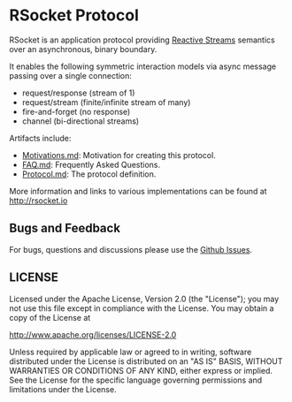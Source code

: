 # RSocket Protocol

RSocket is an application protocol providing [Reactive Streams](http://www.reactive-streams.org) semantics over an asynchronous, binary boundary.

It enables the following symmetric interaction models via async message passing over a single connection:

- request/response (stream of 1)
- request/stream (finite/infinite stream of many)
- fire-and-forget (no response)
- channel (bi-directional streams)

Artifacts include:

- [Motivations.md](https://github.com/rsocket/rsocket/blob/master/Motivations.md): Motivation for creating this protocol.
- [FAQ.md](https://github.com/rsocket/rsocket/blob/master/FAQ.md): Frequently Asked Questions.
- [Protocol.md](https://github.com/rsocket/rsocket/blob/master/Protocol.md): The protocol definition.

More information and links to various implementations can be found at http://rsocket.io

## Bugs and Feedback

For bugs, questions and discussions please use the [Github Issues](https://github.com/rsocket/rsocket/issues).

## LICENSE

Licensed under the Apache License, Version 2.0 (the "License");
you may not use this file except in compliance with the License.
You may obtain a copy of the License at

<http://www.apache.org/licenses/LICENSE-2.0>

Unless required by applicable law or agreed to in writing, software
distributed under the License is distributed on an "AS IS" BASIS,
WITHOUT WARRANTIES OR CONDITIONS OF ANY KIND, either express or implied.
See the License for the specific language governing permissions and
limitations under the License.
